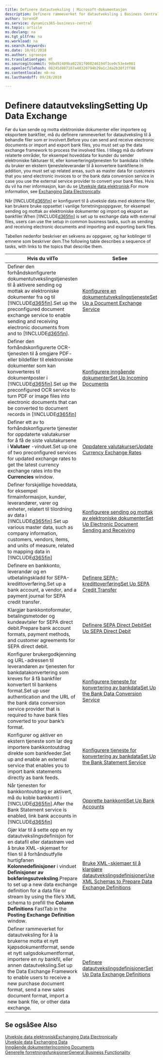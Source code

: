 ```yaml
---
title: Definere datautveksling | Microsoft-dokumentasjon
description: Definere rammeverket for datautveksling i Business Central.
author: SorenGP
ms.service: dynamics365-business-central
ms.topic: article
ms.devlang: na
ms.tgt_pltfrm: na
ms.workload: na
ms.search.keywords: 
ms.date: 10/01/2018
ms.author: sgroespe
ms.translationtype: HT
ms.sourcegitcommit: 9dbd92409ba02281f008246194f3ce0c53e4e001
ms.openlocfilehash: 08245d807107a40320794b29a1c2da2b38f2ff88
ms.contentlocale: nb-no
ms.lasthandoff: 09/28/2018

---
```

# <a name="setting-up-data-exchange"></a><span data-ttu-id="aa473-103">Definere datautveksling</span><span class="sxs-lookup"><span data-stu-id="aa473-103">Setting Up Data Exchange</span></span>
<span data-ttu-id="aa473-104">Før du kan sende og motta elektroniske dokumenter eller importere og eksportere bankfiler, må du definere rammeverket for datautveksling til å behandle filer som er involvert.</span><span class="sxs-lookup"><span data-stu-id="aa473-104">Before you can send and receive electronic documents or import and export bank files, you must set up the data exchange framework to process the involved files.</span></span> <span data-ttu-id="aa473-105">I tillegg må du definere relaterte områder, for eksempel hoveddata for kunder du sender elektroniske fakturaer til, eller konverteringstjenesten for bankdata i tilfelle du bruker en ekstern tjenesteleverandør til å konvertere bankfilene.</span><span class="sxs-lookup"><span data-stu-id="aa473-105">In addition, you must set up related areas, such as master data for customers that you send electronic invoices to or the bank data conversion service in case you use the external service provider to convert your bank files.</span></span> <span data-ttu-id="aa473-106">Hvis du vil ha mer informasjon, kan du se [Utveksle data elektronisk](across-data-exchange.md).</span><span class="sxs-lookup"><span data-stu-id="aa473-106">For more information, see [Exchanging Data Electronically](across-data-exchange.md).</span></span>  

 <span data-ttu-id="aa473-107">Når [!INCLUDE[d365fin](includes/d365fin_md.md)] er konfigurert til å utveksle data med eksterne filer, kan brukere bruke oppsettet i vanlige forretningsoppgaver, for eksempel sending og mottak av elektroniske dokumenter og import og eksport av bankfiler.</span><span class="sxs-lookup"><span data-stu-id="aa473-107">When [!INCLUDE[d365fin](includes/d365fin_md.md)] is set up to exchange data with external files, users can use the setup in common business tasks, such as sending and receiving electronic documents and importing and exporting bank files.</span></span>  

 <span data-ttu-id="aa473-108">Tabellen nedenfor beskriver en sekvens av oppgaver, og har koblinger til emnene som beskriver dem.</span><span class="sxs-lookup"><span data-stu-id="aa473-108">The following table describes a sequence of tasks, with links to the topics that describe them.</span></span>  

|<span data-ttu-id="aa473-109">**Hvis du vil**</span><span class="sxs-lookup"><span data-stu-id="aa473-109">**To**</span></span>|<span data-ttu-id="aa473-110">**Se**</span><span class="sxs-lookup"><span data-stu-id="aa473-110">**See**</span></span>|  
|------------|-------------|  
|<span data-ttu-id="aa473-111">Definer den forhåndskonfigurerte dokumentutvekslingstjenesten til å aktivere sending og mottak av elektroniske dokumenter fra og til [!INCLUDE[d365fin](includes/d365fin_md.md)].</span><span class="sxs-lookup"><span data-stu-id="aa473-111">Set up the preconfigured document exchange service to enable sending and receiving electronic documents from and to [!INCLUDE[d365fin](includes/d365fin_md.md)].</span></span>|[<span data-ttu-id="aa473-112">Konfigurere en dokumentutvekslingstjeneste</span><span class="sxs-lookup"><span data-stu-id="aa473-112">Set Up a Document Exchange Service</span></span>](across-how-to-set-up-a-document-exchange-service.md)|  
|<span data-ttu-id="aa473-113">Definer den forhåndskonfigurerte OCR-tjenesten til å omgjøre PDF- eller bildefiler til elektroniske dokumenter som kan konverteres til dokumentposter i [!INCLUDE[d365fin](includes/d365fin_md.md)].</span><span class="sxs-lookup"><span data-stu-id="aa473-113">Set up the preconfigured OCR service to turn PDF or image files into electronic documents that can be converted to document records in [!INCLUDE[d365fin](includes/d365fin_md.md)]</span></span>|[<span data-ttu-id="aa473-114">Konfigurere inngående dokumenter</span><span class="sxs-lookup"><span data-stu-id="aa473-114">Set Up Incoming Documents</span></span>](across-how-setup-income-documents.md)|  
|<span data-ttu-id="aa473-115">Definer ett av to forhåndskonfigurerte tjenester for oppdaterte valutakurser for å få de siste valutakursene i **Valutaer** -vinduet.</span><span class="sxs-lookup"><span data-stu-id="aa473-115">Set up one of two preconfigured services for updated exchange rates to get the latest currency exchange rates into the **Currencies** window.</span></span>|[<span data-ttu-id="aa473-116">Oppdatere valutakurser</span><span class="sxs-lookup"><span data-stu-id="aa473-116">Update Currency Exchange Rates</span></span>](finance-how-update-currencies.md)|  
|<span data-ttu-id="aa473-117">Definer forskjellige hoveddata, for eksempel firmainformasjon, kunder, leverandører, varer og enheter, relatert til tilordning av data i [!INCLUDE[d365fin](includes/d365fin_md.md)].</span><span class="sxs-lookup"><span data-stu-id="aa473-117">Set up various master data, such as company information, customers, vendors, items, and units of measure, related to mapping data in [!INCLUDE[d365fin](includes/d365fin_md.md)]</span></span>|[<span data-ttu-id="aa473-118">Konfigurere sending og mottak av elektroniske dokumenter</span><span class="sxs-lookup"><span data-stu-id="aa473-118">Set Up Electronic Document Sending and Receiving</span></span>](across-how-to-set-up-electronic-document-sending-and-receiving.md)|  
|<span data-ttu-id="aa473-119">Definere en bankkonto, leverandør og en utbetalingskladd for SEPA-kredittoverføring.</span><span class="sxs-lookup"><span data-stu-id="aa473-119">Set up a bank account, a vendor, and a payment journal for SEPA credit transfer.</span></span>|[<span data-ttu-id="aa473-120">Definere SEPA-kredittoverføring</span><span class="sxs-lookup"><span data-stu-id="aa473-120">Set Up SEPA Credit Transfer</span></span>](finance-how-to-set-up-sepa-credit-transfer.md)|  
|<span data-ttu-id="aa473-121">Klargjør bankkontoformater, betalingsmetoder og kundeavtaler for SEPA direct debit.</span><span class="sxs-lookup"><span data-stu-id="aa473-121">Prepare bank account formats, payment methods, and customer agreements for SEPA direct debit.</span></span>|[<span data-ttu-id="aa473-122">Definere SEPA Direct Debit</span><span class="sxs-lookup"><span data-stu-id="aa473-122">Set Up SEPA Direct Debit</span></span>](finance-how-to-set-up-sepa-direct-debit.md)|  
|<span data-ttu-id="aa473-123">Konfigurer brukergodkjenning og URL-adressen til leverandøren av tjenesten for bankdatakonvertering som kreves for å få bankfiler konvertert til bankens format.</span><span class="sxs-lookup"><span data-stu-id="aa473-123">Set up user authentication and the URL of the bank data conversion service provider that is required to have bank files converted to your bank’s format.</span></span>|[<span data-ttu-id="aa473-124">Konfigurere tjeneste for konvertering av bankdata</span><span class="sxs-lookup"><span data-stu-id="aa473-124">Set Up the Bank Data Conversion Service</span></span>](bank-how-setup-bank-data-conversion-service.md)|  
|<span data-ttu-id="aa473-125">Konfigurer og aktiver en ekstern tjeneste som lar deg importere bankkontoutdrag direkte som bankfeeder.</span><span class="sxs-lookup"><span data-stu-id="aa473-125">Set up and enable an external service that enables you to import bank statements directly as bank feeds.</span></span>|[<span data-ttu-id="aa473-126">Konfigurere tjeneste for konvertering av bankdata</span><span class="sxs-lookup"><span data-stu-id="aa473-126">Set Up the Bank Statement Service</span></span>](bank-how-setup-bank-statement-service.md)|  
|<span data-ttu-id="aa473-127">Når tjenesten for bankkontoutdrag er aktivert, må du koble bankkonti i [!INCLUDE[d365fin](includes/d365fin_md.md)].</span><span class="sxs-lookup"><span data-stu-id="aa473-127">After the Bank Statement service is enabled, link bank accounts in [!INCLUDE[d365fin](includes/d365fin_md.md)]</span></span>|[<span data-ttu-id="aa473-128">Opprette bankkonti</span><span class="sxs-lookup"><span data-stu-id="aa473-128">Set Up Bank Accounts</span></span>](bank-how-setup-bank-accounts.md)|  
|<span data-ttu-id="aa473-129">Gjør klar til å sette opp en ny datautvekslingsdefinisjon for en datafil eller datastrøm ved å bruke XML-skjemaet for filen til å forhåndsutfylle hurtigfanen **Kolonnedefinisjoner** i vinduet **Definisjoner av bokføringsutveksling**.</span><span class="sxs-lookup"><span data-stu-id="aa473-129">Prepare to set up a new data exchange definition for a data file or stream by using the file’s XML schema to prefill the **Column Definitions** FastTab in the **Posting Exchange Definition** window.</span></span>|[<span data-ttu-id="aa473-130">Bruke XML-skjemaer til å klargjøre datautvekslingsdefinisjoner</span><span class="sxs-lookup"><span data-stu-id="aa473-130">Use XML Schemas to Prepare Data Exchange Definitions</span></span>](across-how-to-use-xml-schemas-to-prepare-data-exchange-definitions.md)|  
|<span data-ttu-id="aa473-131">Definer rammeverket for datautveksling for å la brukerne motta et nytt kjøpsdokumentformat, sende et nytt salgsdokumentformat, importere en ny bankfil, eller annen datautveksling.</span><span class="sxs-lookup"><span data-stu-id="aa473-131">Set up the Data Exchange Framework to enable users to receive a new purchase document format, send a new sales document format, import a new bank file, or other data exchange.</span></span>|[<span data-ttu-id="aa473-132">Definere datautvekslingsdefinisjoner</span><span class="sxs-lookup"><span data-stu-id="aa473-132">Set Up Data Exchange Definitions</span></span>](across-how-to-set-up-data-exchange-definitions.md)|  

## <a name="see-also"></a><span data-ttu-id="aa473-133">Se også</span><span class="sxs-lookup"><span data-stu-id="aa473-133">See Also</span></span>  
[<span data-ttu-id="aa473-134">Utveksle data elektronisk</span><span class="sxs-lookup"><span data-stu-id="aa473-134">Exchanging Data Electronically</span></span>](across-data-exchange.md)  
<span data-ttu-id="aa473-135">[Utveksle data](across-exchange-data.md) </span><span class="sxs-lookup"><span data-stu-id="aa473-135">[Exchanging Data](across-exchange-data.md) </span></span>  
[<span data-ttu-id="aa473-136">Inngående dokumenter</span><span class="sxs-lookup"><span data-stu-id="aa473-136">Incoming Documents</span></span>](across-income-documents.md)  
[<span data-ttu-id="aa473-137">Generelle forretningsfunksjoner</span><span class="sxs-lookup"><span data-stu-id="aa473-137">General Business Functionality</span></span>](ui-across-business-areas.md)  

